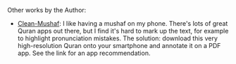 Other works by the Author:

- [Clean-Mushaf](https://github.com/haqihaq2023/Clean-Mushaf): I like having a mushaf on my phone. There's lots of great Quran apps out there, but I find it's hard to mark up the text, for example to highlight pronunciation mistakes. The solution: download this very high-resolution Quran onto your smartphone and annotate it on a PDF app. See the link for an app recommendation.